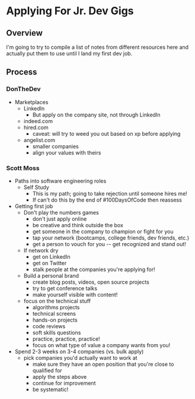 # Applying For Jr. Dev Gigs

## Overview
I'm going to try to compile a list of notes from different resources here and actually put them to use until I land my first dev job.

## Process

### DonTheDev

- Marketplaces
  - LinkedIn
    - But apply on the company site, not through LinkedIn
  - indeed.com
  - hired.com
    - caveat: will try to weed you out based on xp before applying
  - angelist.com
    - smaller companies
    - align your values with theirs


### Scott Moss
  
- Paths into software engineering roles
  - Self Study
    - This is my path; going to take rejection until someone hires me!
    - If can't do this by the end of #100DaysOfCode then reassess
- Getting first job
  - Don't play the numbers games
    - don't just apply online
    - be creative and think outside the box
    - get someone in the company to champion or fight for you
    - tap your network (bootcamps, college friends, dev friends, etc.)
    - get a person to vouch for you -- get recognized and stand out!
  - If network dry
    - get on LinkedIn
    - get on Twitter
    - stalk people at the companies you're applying for!
  - Build a personal brand
    - create blog posts, videos, open source projects
    - try to get conference talks
    - make yourself visible with content!
  - focus on the technical stuff
    - algorithms projects
    - technical screens
    - hands-on projects
    - code reviews
    - soft skills questions
    - practice, practice, practice!
    - focus on what type of value a company wants from you!
- Spend 2-3 weeks on 3-4 companies (vs. bulk apply)
  - pick companies you'd actually want to work at
    - make sure they have an open position that you're close to qualified for
    - apply the steps above
    - continue for improvement
    - be systematic!